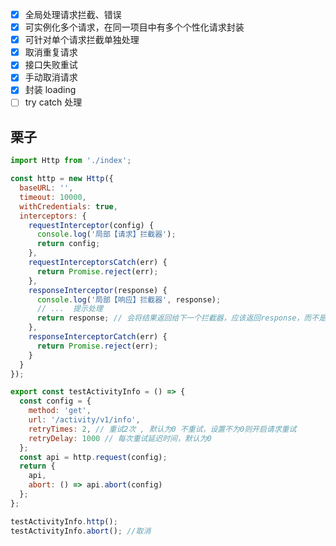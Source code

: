 - [x] 全局处理请求拦截、错误
- [x] 可实例化多个请求，在同一项目中有多个个性化请求封装
- [x] 可针对单个请求拦截单独处理
- [x] 取消重复请求
- [x] 接口失败重试
- [x] 手动取消请求
- [x] 封装 loading
- [ ] try catch 处理

## 栗子

```js
import Http from './index';

const http = new Http({
  baseURL: '',
  timeout: 10000,
  withCredentials: true,
  interceptors: {
    requestInterceptor(config) {
      console.log('局部【请求】拦截器');
      return config;
    },
    requestInterceptorsCatch(err) {
      return Promise.reject(err);
    },
    responseInterceptor(response) {
      console.log('局部【响应】拦截器', response);
      // ...  提示处理
      return response; // 会将结果返回给下一个拦截器，应该返回response，而不是response.data
    },
    responseInterceptorCatch(err) {
      return Promise.reject(err);
    }
  }
});

export const testActivityInfo = () => {
  const config = {
    method: 'get',
    url: '/activity/v1/info',
    retryTimes: 2, // 重试2次 , 默认为0 不重试，设置不为0则开启请求重试
    retryDelay: 1000 // 每次重试延迟时间，默认为0
  };
  const api = http.request(config);
  return {
    api,
    abort: () => api.abort(config)
  };
};

testActivityInfo.http();
testActivityInfo.abort(); //取消
```
